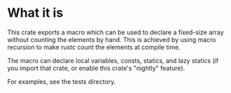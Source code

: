 What it is
==========

This crate exports a macro which can be used to declare a fixed-size array without counting the elements by hand. This is achieved by using macro recursion to make rustc count the elements at compile time.

The macro can declare local variables, consts, statics, and lazy statics (if you import that crate, or enable this crate's "nightly" feature).

For examples, see the tests directory.

